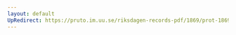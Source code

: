```yaml
---
layout: default
UpRedirect: https://pruto.im.uu.se/riksdagen-records-pdf/1869/prot-1869--fk--401/prot-1869--fk--401_004.pdf
---
```

